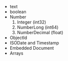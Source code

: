 * text
* boolean
* Number
    1. Integer (int32)
    1. NumberLong (int64)
    1. NumberDecimal (float)
* ObjectId
* ISODate and Timestamp
* Embedded Document
* Arrays
